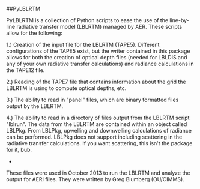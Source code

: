 ##PyLBLRTM

PyLBLRTM is a collection of Python scripts to ease the use of the line-by-line radiative transfer model (LBLRTM) managed by AER.  These scripts allow for the following:

1.) Creation of the input file for the LBLRTM (TAPE5).  Different configurations of the TAPE5 exist, but the writer contained in this package allows for both the creation of optical depth files (needed for LBLDIS and any of your own radiative transfer calculations) and radiance calculations in the TAPE12 file.

2.) Reading of the TAPE7 file that contains information about the grid the LBLRTM is using to compute optical depths, etc.

3.) The ability to read in "panel" files, which are binary formatted files output by the LBLRTM.

4.) The ability to read in a directory of files output from the LBLRTM script "lblrun".  The data from the LBLRTM are contained within an object called LBLPkg.  From LBLPkg, upwelling and downwelling calculations of radiance can be performed.  LBLPkg does not support including scattering in the radiative transfer calculations.  If you want scattering, this isn't the package for it, bub.

-

These files were used in October 2013 to run the LBLRTM and analyze the output for AERI files.
They were written by Greg Blumberg (OU/CIMMS).



